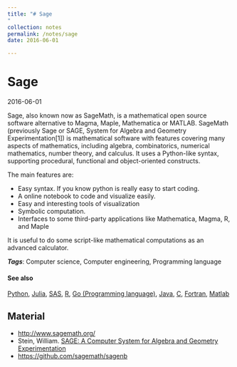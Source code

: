 ```yaml
---
title: "# Sage
"
collection: notes
permalink: /notes/sage
date: 2016-06-01

---
```


# Sage

2016-06-01

Sage, also known now as SageMath, is a mathematical open source software alternative to Magma, Maple, Mathematica or MATLAB. 
SageMath (previously Sage or SAGE, System for Algebra and Geometry Experimentation[1]) is mathematical software with features covering many aspects of mathematics, including algebra, combinatorics, numerical mathematics, number theory, and calculus. It uses a Python-like syntax, supporting procedural, functional and object-oriented constructs.

The main features are:
* Easy syntax. If you know python is really easy to start coding.
* A online notebook to code and visualize easily.
* Easy and interesting tools of visualization
* Symbolic computation.
* Interfaces to some third-party applications like Mathematica, Magma, R, and Maple

It is useful to do some script-like mathematical computations as an advanced calculator.

***Tags***: Computer science, Computer engineering, Programming language

#### See also
[Python](/notes/python), [Julia](/notes/julia), [SAS](/notes/sas), [R](/notes/r), [Go (Programming language)](/notes/go_(programming_language)), [Java](/notes/java), [C](/notes/c), [Fortran](/notes/fortran), [Matlab](/notes/matlab)

## Material
* http://www.sagemath.org/
* Stein, William. [SAGE: A Computer System for Algebra and Geometry Experimentation](http://wstein.org/sage.html)
* https://github.com/sagemath/sagenb




